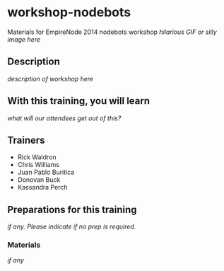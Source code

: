 workshop-nodebots
=================

Materials for EmpireNode 2014 nodebots workshop
*hilarious GIF or silly image here*

## Description
*description of workshop here*

## With this training, you will learn
*what will our attendees get out of this?*

## Trainers

* Rick Waldron
* Chris Williams
* Juan Pablo Buritica
* Donovan Buck
* Kassandra Perch


## Preparations for this training
*if any. Please indicate if no prep is required.*

### Materials
*if any*
